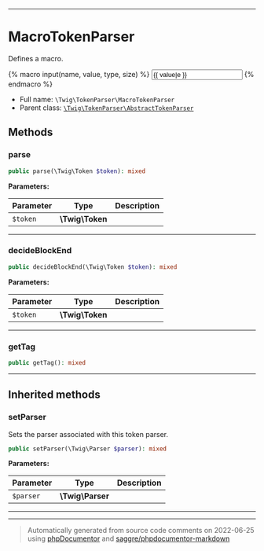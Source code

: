 ***

# MacroTokenParser

Defines a macro.

{% macro input(name, value, type, size) %}
   <input type="{{ type|default('text') }}" name="{{ name }}" value="{{ value|e }}" size="{{ size|default(20) }}" />
{% endmacro %}

* Full name: `\Twig\TokenParser\MacroTokenParser`
* Parent class: [`\Twig\TokenParser\AbstractTokenParser`](./AbstractTokenParser.md)




## Methods


### parse



```php
public parse(\Twig\Token $token): mixed
```








**Parameters:**

| Parameter | Type | Description |
|-----------|------|-------------|
| `$token` | **\Twig\Token** |  |




***

### decideBlockEnd



```php
public decideBlockEnd(\Twig\Token $token): mixed
```








**Parameters:**

| Parameter | Type | Description |
|-----------|------|-------------|
| `$token` | **\Twig\Token** |  |




***

### getTag



```php
public getTag(): mixed
```











***


## Inherited methods


### setParser

Sets the parser associated with this token parser.

```php
public setParser(\Twig\Parser $parser): mixed
```








**Parameters:**

| Parameter | Type | Description |
|-----------|------|-------------|
| `$parser` | **\Twig\Parser** |  |




***


***
> Automatically generated from source code comments on 2022-06-25 using [phpDocumentor](http://www.phpdoc.org/) and [saggre/phpdocumentor-markdown](https://github.com/Saggre/phpDocumentor-markdown)
